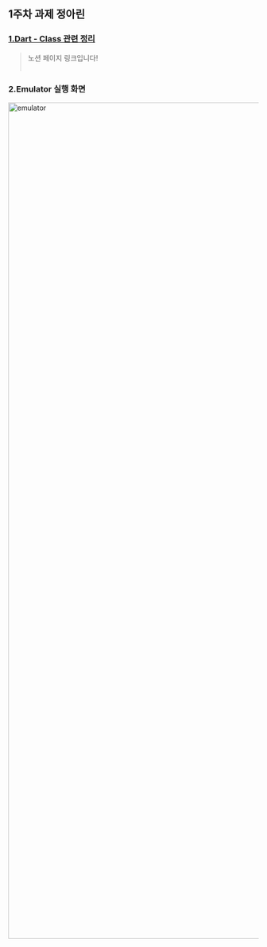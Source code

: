 ## 1주차 과제 정아린

### [1.Dart - Class 관련 정리](https://www.notion.so/Dart-Class-107128d0d44980b2a284c68f733eafe2)
> 노션 페이지 링크입니다!
<br></br>
### 2.Emulator 실행 화면
<img width="1680" alt="emulator" src="https://github.com/user-attachments/assets/751dfc36-1189-4a95-b449-6165f648cc0d">
